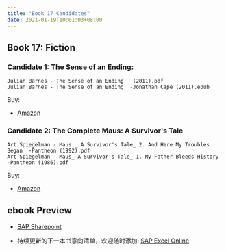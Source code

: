 ```yaml
---
title: "Book 17 Candidates"
date: 2021-01-19T10:01:03+08:00
---
```




## Book 17: Fiction

### Candidate 1: The Sense of an Ending: 
```
Julian Barnes - The Sense of an Ending   (2011).pdf
Julian Barnes - The Sense of an Ending  -Jonathan Cape (2011).epub
```

Buy: 
- [Amazon](https://www.amazon.com/Complete-Maus-Art-Spiegelman/dp/0679406417/ref=sr_1_1?dchild=1&keywords=Maus&qid=1611022125&s=books&sr=1-1)

### Candidate 2: The Complete Maus: A Survivor's Tale
```
Art Spiegelman - Maus _ A Survivor's Tale_ 2. And Here My Troubles Began  -Pantheon (1992).pdf
Art Spiegelman - Maus_ A Survivor's Tale_ 1. My Father Bleeds History  -Pantheon (1986).pdf
```

Buy: 
- [Amazon](https://www.amazon.com/Maus-Survivors-Father-Bleeds-History/dp/0394747232)

## ebook Preview

- [SAP Sharepoint](https://sap.sharepoint.com/teams/EnglishReadingClubChina/Shared%20Documents/Book%20Candidates)

- 持续更新的下一本书意向清单，欢迎随时添加: [SAP Excel Online](https://sap.sharepoint.com/teams/DBSLibrary/_layouts/15/Doc.aspx?OR=teams&action=edit&sourcedoc={DBA1A588-306A-4133-8438-55F8BDE9EFEE})